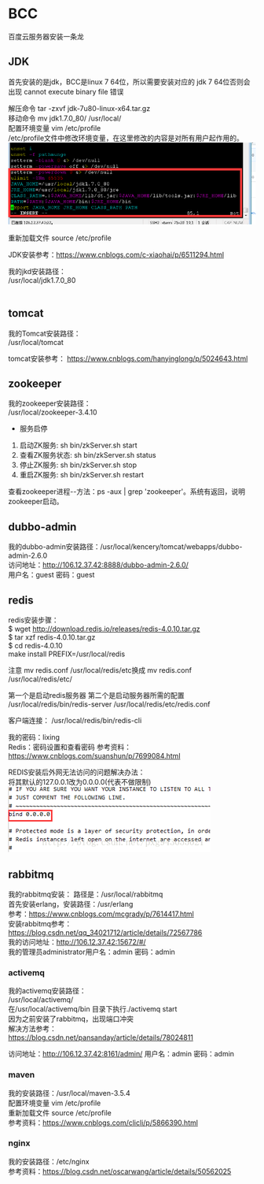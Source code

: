 # BCC
百度云服务器安装一条龙<br/>

JDK
-------
首先安装的是jdk，BCC是linux 7 64位，所以需要安装对应的 jdk 7 64位否则会出现 cannot execute binary file 错误<br/>

解压命令 tar -zxvf jdk-7u80-linux-x64.tar.gz<br>
移动命令 mv jdk1.7.0_80/ /usr/local/<br>
配置环境变量 vim /etc/profile<br>
/etc/profile文件中修改环境变量，在这里修改的内容是对所有用户起作用的。<br>
![Image text](https://github.com/lixing20080830/BCC/raw/master/images-folder/environment.png)<br>

重新加载文件 source /etc/profile<br>
  
JDK安装参考：https://www.cnblogs.com/c-xiaohai/p/6511294.html<br>

我的jkd安装路径：<br>
/usr/local/jdk1.7.0_80<br/><br>

tomcat
-------
我的Tomcat安装路径：<br>
/usr/local/tomcat<br>

tomcat安装参考：
https://www.cnblogs.com/hanyinglong/p/5024643.html<br>

zookeeper
-------
我的zookeeper安装路径：<br>
/usr/local/zookeeper-3.4.10<br>
* 服务启停
1. 启动ZK服务:       sh bin/zkServer.sh start<br>
2. 查看ZK服务状态:    sh bin/zkServer.sh status<br>
3. 停止ZK服务:       sh bin/zkServer.sh stop<br>
4. 重启ZK服务:       sh bin/zkServer.sh restart<br>

查看zookeeper进程--方法：ps -aux | grep 'zookeeper'。系统有返回，说明zookeeper启动。<br>


dubbo-admin
-------
我的dubbo-admin安装路径：/usr/local/kencery/tomcat/webapps/dubbo-admin-2.6.0<br/>
访问地址：http://106.12.37.42:8888/dubbo-admin-2.6.0/<br/>
用户名：guest 密码：guest<br/>

redis
-------
redis安装步骤：<br>
$ wget http://download.redis.io/releases/redis-4.0.10.tar.gz<br>
$ tar xzf redis-4.0.10.tar.gz<br>
$ cd redis-4.0.10<br>
make install PREFIX=/usr/local/redis<br>

注意 mv redis.conf /usr/local/redis/etc换成 mv redis.conf /usr/local/redis/etc/<br>

第一个是启动redis服务器
第二个是启动服务器所需的配置
/usr/local/redis/bin/redis-server /usr/local/redis/etc/redis.conf<br>

客户端连接：
/usr/local/redis/bin/redis-cli<br> 

我的密码：lixing<br>
Redis：密码设置和查看密码
参考资料：https://www.cnblogs.com/suanshun/p/7699084.html

REDIS安装后外网无法访问的问题解决办法：<br>
将其默认的127.0.0.1改为0.0.0.0(代表不做限制)<br>
![Image text](https://github.com/lixing20080830/BCC/raw/master/images-folder/redis.png)<br>

rabbitmq
-------
我的rabbitmq安装：
路径是：/usr/local/rabbitmq<br>
首先安装erlang，安装路径：/usr/erlang<br>
参考：https://www.cnblogs.com/mcgrady/p/7614417.html<br>
安装rabbitmq参考：https://blog.csdn.net/qq_34021712/article/details/72567786<br>
我的访问地址：http://106.12.37.42:15672/#/<br>
我的管理员administrator用户名：admin 密码：admin<br>

### activemq
我的activemq安装路径：<br>
/usr/local/activemq/<br>
在/usr/local/activemq/bin 目录下执行./activemq start<br>
因为之前安装了rabbitmq，出现端口冲突<br>
解决方法参考：<br>
https://blog.csdn.net/pansanday/article/details/78024811<br>

访问地址：http://106.12.37.42:8161/admin/ 用户名：admin 密码：admin<br>

### maven
我的安装路径：/usr/local/maven-3.5.4<br>
配置环境变量 vim /etc/profile<br>
重新加载文件 source /etc/profile<br>
参考资料：https://www.cnblogs.com/clicli/p/5866390.html<br>

### nginx
我的安装路径：/etc/nginx<br>
参考资料：https://blog.csdn.net/oscarwang/article/details/50562025<br>

